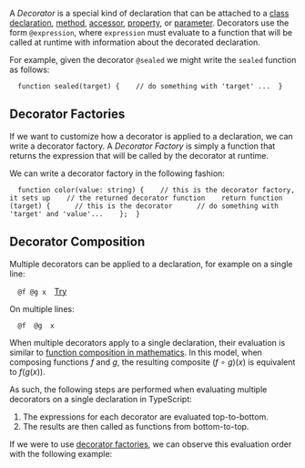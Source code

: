 

A _Decorator_ is a special kind of declaration that can be attached to a [class declaration](https://www.typescriptlang.org/docs/handbook/decorators.html#class-decorators), [method](https://www.typescriptlang.org/docs/handbook/decorators.html#method-decorators), [accessor](https://www.typescriptlang.org/docs/handbook/decorators.html#accessor-decorators), [property](https://www.typescriptlang.org/docs/handbook/decorators.html#property-decorators), or [parameter](https://www.typescriptlang.org/docs/handbook/decorators.html#parameter-decorators). Decorators use the form `@expression`, where `expression` must evaluate to a function that will be called at runtime with information about the decorated declaration.

For example, given the decorator `@sealed` we might write the `sealed` function as follows:

`   function sealed(target) {    // do something with 'target' ...  }   `

## Decorator Factories

If we want to customize how a decorator is applied to a declaration, we can write a decorator factory. A _Decorator Factory_ is simply a function that returns the expression that will be called by the decorator at runtime.

We can write a decorator factory in the following fashion:

`   function color(value: string) {    // this is the decorator factory, it sets up    // the returned decorator function    return function (target) {      // this is the decorator      // do something with 'target' and 'value'...    };  }   `

## [](https://www.typescriptlang.org/docs/handbook/decorators.html#decorator-composition)Decorator Composition

Multiple decorators can be applied to a declaration, for example on a single line:

`   @f @g x   `[Try](https://www.typescriptlang.org/play/#code/PTAEAEFMA8AdIE4EsC2kB2AXAhgGwCKQDGA9gtpmQM4BQIE6JAoggtTQGYCu6RmSJdKA4AKAJSgA3gF9OPPgKEBzcVNn0AtFqJdMWjTXAcIS0NCA)

On multiple lines:

`   @f  @g  x   `

When multiple decorators apply to a single declaration, their evaluation is similar to [function composition in mathematics](https://wikipedia.org/wiki/Function_composition). In this model, when composing functions _f_ and _g_, the resulting composite (_f_ ∘ _g_)(_x_) is equivalent to _f_(_g_(_x_)).

As such, the following steps are performed when evaluating multiple decorators on a single declaration in TypeScript:

1. The expressions for each decorator are evaluated top-to-bottom.
2. The results are then called as functions from bottom-to-top.

If we were to use [decorator factories](https://www.typescriptlang.org/docs/handbook/decorators.html#decorator-factories), we can observe this evaluation order with the following example:

`   `